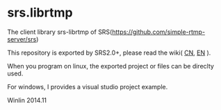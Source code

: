 srs.librtmp
===========

The client library srs-librtmp of SRS(https://github.com/simple-rtmp-server/srs)

This repository is exported by SRS2.0+, please read the wiki(
[CN](https://github.com/simple-rtmp-server/srs/wiki/v2_CN_SrsLibrtmp#export-srs-librtmp),
[EN](https://github.com/simple-rtmp-server/srs/wiki/v2_EN_SrsLibrtmp#export-srs-librtmp)
).

When you program on linux, the exported project or files can be direclty used.

For windows, I provides a visual studio project example.

Winlin 2014.11
